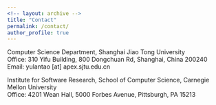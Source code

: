 ```yaml
---
<!-- layout: archive -->
title: "Contact"
permalink: /contact/
author_profile: true
---
```


Computer Science Department, Shanghai Jiao Tong University<br>
Office: 310 Yifu Building, 800 Dongchuan Rd, Shanghai, China 200240
Email: yulantao [at] apex.sjtu.edu.cn<br>

Institute for Software Research, School of Computer Science, Carnegie Mellon University<br>
Office: 4201 Wean Hall, 5000 Forbes Avenue, Pittsburgh, PA 15213
